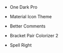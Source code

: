 - One Dark Pro

- Material Icon Theme

- Better Comments

- Bracket Pair Colorizer 2

- Spell Right
